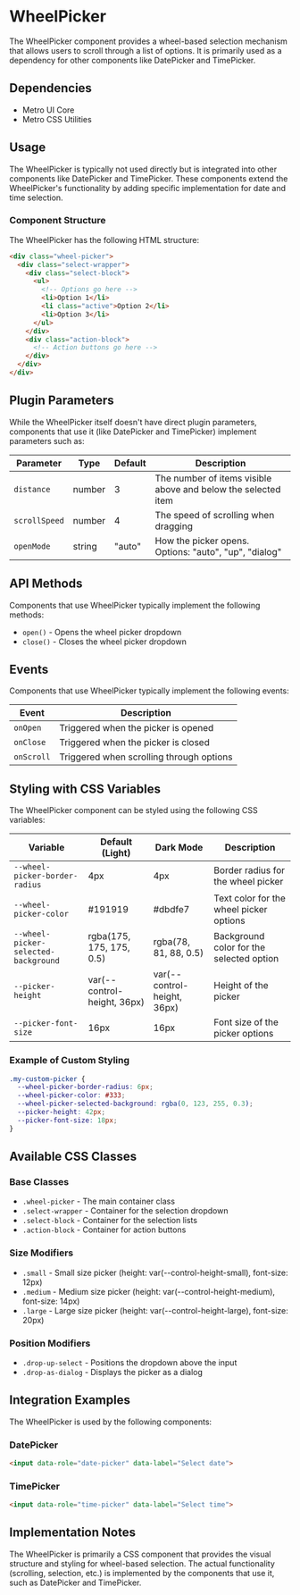 # WheelPicker

The WheelPicker component provides a wheel-based selection mechanism that allows users to scroll through a list of options. It is primarily used as a dependency for other components like DatePicker and TimePicker.

## Dependencies

- Metro UI Core
- Metro CSS Utilities

## Usage

The WheelPicker is typically not used directly but is integrated into other components like DatePicker and TimePicker. These components extend the WheelPicker's functionality by adding specific implementation for date and time selection.

### Component Structure

The WheelPicker has the following HTML structure:

```html
<div class="wheel-picker">
  <div class="select-wrapper">
    <div class="select-block">
      <ul>
        <!-- Options go here -->
        <li>Option 1</li>
        <li class="active">Option 2</li>
        <li>Option 3</li>
      </ul>
    </div>
    <div class="action-block">
      <!-- Action buttons go here -->
    </div>
  </div>
</div>
```

## Plugin Parameters

While the WheelPicker itself doesn't have direct plugin parameters, components that use it (like DatePicker and TimePicker) implement parameters such as:

| Parameter | Type | Default | Description |
| --------- | ---- | ------- | ----------- |
| `distance` | number | 3 | The number of items visible above and below the selected item |
| `scrollSpeed` | number | 4 | The speed of scrolling when dragging |
| `openMode` | string | "auto" | How the picker opens. Options: "auto", "up", "dialog" |

## API Methods

Components that use WheelPicker typically implement the following methods:

+ `open()` - Opens the wheel picker dropdown
+ `close()` - Closes the wheel picker dropdown

## Events

Components that use WheelPicker typically implement the following events:

| Event | Description |
| ----- | ----------- |
| `onOpen` | Triggered when the picker is opened |
| `onClose` | Triggered when the picker is closed |
| `onScroll` | Triggered when scrolling through options |

## Styling with CSS Variables

The WheelPicker component can be styled using the following CSS variables:

| Variable | Default (Light) | Dark Mode | Description |
| -------- | --------------- | --------- | ----------- |
| `--wheel-picker-border-radius` | 4px | 4px | Border radius for the wheel picker |
| `--wheel-picker-color` | #191919 | #dbdfe7 | Text color for the wheel picker options |
| `--wheel-picker-selected-background` | rgba(175, 175, 175, 0.5) | rgba(78, 81, 88, 0.5) | Background color for the selected option |
| `--picker-height` | var(--control-height, 36px) | var(--control-height, 36px) | Height of the picker |
| `--picker-font-size` | 16px | 16px | Font size of the picker options |

### Example of Custom Styling

```css
.my-custom-picker {
  --wheel-picker-border-radius: 6px;
  --wheel-picker-color: #333;
  --wheel-picker-selected-background: rgba(0, 123, 255, 0.3);
  --picker-height: 42px;
  --picker-font-size: 18px;
}
```

## Available CSS Classes

### Base Classes
- `.wheel-picker` - The main container class
- `.select-wrapper` - Container for the selection dropdown
- `.select-block` - Container for the selection lists
- `.action-block` - Container for action buttons

### Size Modifiers
- `.small` - Small size picker (height: var(--control-height-small), font-size: 12px)
- `.medium` - Medium size picker (height: var(--control-height-medium), font-size: 14px)
- `.large` - Large size picker (height: var(--control-height-large), font-size: 20px)

### Position Modifiers
- `.drop-up-select` - Positions the dropdown above the input
- `.drop-as-dialog` - Displays the picker as a dialog

## Integration Examples

The WheelPicker is used by the following components:

### DatePicker

```html
<input data-role="date-picker" data-label="Select date">
```

### TimePicker

```html
<input data-role="time-picker" data-label="Select time">
```

## Implementation Notes

The WheelPicker is primarily a CSS component that provides the visual structure and styling for wheel-based selection. The actual functionality (scrolling, selection, etc.) is implemented by the components that use it, such as DatePicker and TimePicker.
